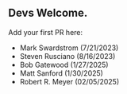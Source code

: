 ## Devs Welcome.
Add your first PR here:
- Mark Swardstrom (7/21/2023)
- Steven Rusciano (8/16/2023)
- Bob Gatewood (1/27/2025)
- Matt Sanford (1/30/2025)
- Robert R. Meyer (02/05/2025)

